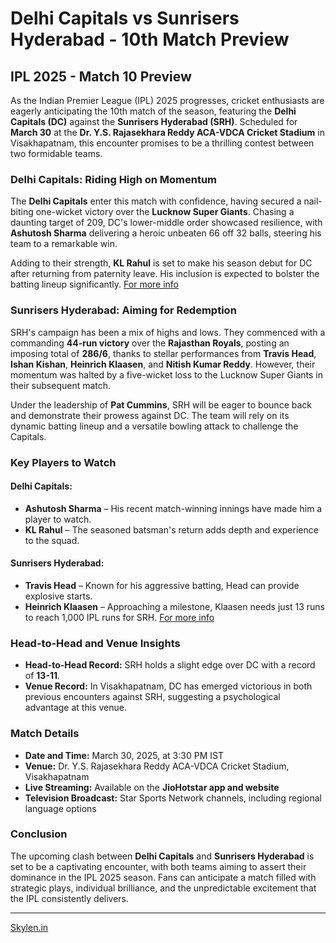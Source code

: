 # Delhi Capitals vs Sunrisers Hyderabad - 10th Match Preview

## IPL 2025 - Match 10 Preview

As the Indian Premier League (IPL) 2025 progresses, cricket enthusiasts are eagerly anticipating the 10th match of the season, featuring the **Delhi Capitals (DC)** against the **Sunrisers Hyderabad (SRH)**. Scheduled for **March 30** at the **Dr. Y.S. Rajasekhara Reddy ACA-VDCA Cricket Stadium** in Visakhapatnam, this encounter promises to be a thrilling contest between two formidable teams.

### Delhi Capitals: Riding High on Momentum

The **Delhi Capitals** enter this match with confidence, having secured a nail-biting one-wicket victory over the **Lucknow Super Giants**. Chasing a daunting target of 209, DC's lower-middle order showcased resilience, with **Ashutosh Sharma** delivering a heroic unbeaten 66 off 32 balls, steering his team to a remarkable win.

Adding to their strength, **KL Rahul** is set to make his season debut for DC after returning from paternity leave. His inclusion is expected to bolster the batting lineup significantly.
[For more info](https://skylen.in/delhi-capitals-vs-sunrisers-hyderabad-preview-prediction/)

### Sunrisers Hyderabad: Aiming for Redemption

SRH's campaign has been a mix of highs and lows. They commenced with a commanding **44-run victory** over the **Rajasthan Royals**, posting an imposing total of **286/6**, thanks to stellar performances from **Travis Head**, **Ishan Kishan**, **Heinrich Klaasen**, and **Nitish Kumar Reddy**. However, their momentum was halted by a five-wicket loss to the Lucknow Super Giants in their subsequent match.

Under the leadership of **Pat Cummins**, SRH will be eager to bounce back and demonstrate their prowess against DC. The team will rely on its dynamic batting lineup and a versatile bowling attack to challenge the Capitals.

### Key Players to Watch

#### Delhi Capitals:
- **Ashutosh Sharma** – His recent match-winning innings have made him a player to watch.
- **KL Rahul** – The seasoned batsman's return adds depth and experience to the squad.

#### Sunrisers Hyderabad:
- **Travis Head** – Known for his aggressive batting, Head can provide explosive starts.
- **Heinrich Klaasen** – Approaching a milestone, Klaasen needs just 13 runs to reach 1,000 IPL runs for SRH.
[For more info](https://skylen.in/delhi-capitals-vs-sunrisers-hyderabad-preview-prediction/)

### Head-to-Head and Venue Insights

- **Head-to-Head Record:** SRH holds a slight edge over DC with a record of **13-11**.
- **Venue Record:** In Visakhapatnam, DC has emerged victorious in both previous encounters against SRH, suggesting a psychological advantage at this venue.

### Match Details

- **Date and Time:** March 30, 2025, at 3:30 PM IST  
- **Venue:** Dr. Y.S. Rajasekhara Reddy ACA-VDCA Cricket Stadium, Visakhapatnam  
- **Live Streaming:** Available on the **JioHotstar app and website**  
- **Television Broadcast:** Star Sports Network channels, including regional language options  

### Conclusion

The upcoming clash between **Delhi Capitals** and **Sunrisers Hyderabad** is set to be a captivating encounter, with both teams aiming to assert their dominance in the IPL 2025 season. Fans can anticipate a match filled with strategic plays, individual brilliance, and the unpredictable excitement that the IPL consistently delivers.

---
[Skylen.in](https://skylen.in/)
